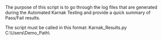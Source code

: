 The purpose of this script is to go through the log files that are generated during the Automated Karnak Testing and provide a quick summary of Pass/Fail results.

The script must be called in this format: Karnak_Results.py C:\Users\Demo_Path\
